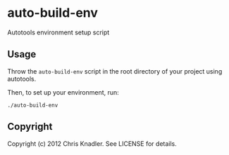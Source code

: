 # auto-build-env

Autotools environment setup script

## Usage

Throw the `auto-build-env` script in the root directory of your project using autotools.

Then, to set up your environment, run: 

`./auto-build-env`

## Copyright

Copyright (c) 2012 Chris Knadler. See LICENSE for details.
